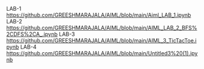  LAB-1  https://github.com/GREESHMARAJALA/AIML/blob/main/Aiml_LAB_1.ipynb
 LAB-2  https://github.com/GREESHMARAJALA/AIML/blob/main/AIML_LAB_2_BFS%2CDFS%2CA_.ipynb
 LAB-3  https://github.com/GREESHMARAJALA/AIML/blob/main/AIML_3_TicTacToe.ipynb
 LAB-4 https://github.com/GREESHMARAJALA/AIML/blob/main/Untitled3%20(1).ipynb
